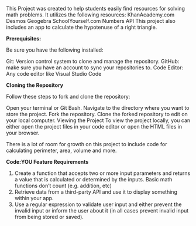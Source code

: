 This Project was created to help students easily find resources for solving math problems.  It utilizes the following resources:
KhanAcademy.com
Desmos
Geogebra
SchoolYourself.com
Numbers API
This project also includes an app to calculate the hypotenuse of a right triangle.  

**Prerequisites:**

Be sure you have the following installed:

Git: Version control system to clone and manage the repository.
GitHub: make sure you have an account to sync your repositories to.
Code Editor: Any code editor like Visual Studio Code

**Cloning the Repository**

Follow these steps to fork and clone the repository:

Open your terminal or Git Bash.
Navigate to the directory where you want to store the project.
Fork the repository.
Clone the forked repository to edit on your local computer.
Viewing the Project
To view the project locally, you can either open the project files in your code editor or open the HTML files in your browser.

There is a lot of room for growth on this project to include code for calculating perimeter, area, volume and more.

**Code:YOU Feature Requirements**
1. Create a function that accepts two or more input parameters and returns a value that is calculated or determined by the inputs.  Basic math functions don’t count (e.g. addition, etc)
2. Retrieve data from a third-party API and use it to display something within your app.
3. Use a regular expression to validate user input and either prevent the invalid input or inform the user about it (in all cases prevent invalid input from being stored or saved).
